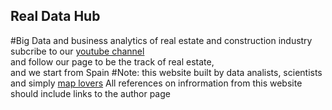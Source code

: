 ## Real Data Hub
#Big Data and business analytics of real estate and construction industry
subcribe to our [youtube channel](https://www.youtube.com/@RealDataChannel) 
<br> and follow our page to be the track of real estate, <br/>
and we start from Spain
#Note: this website built by data analists, scientists and simply [map lovers](https://github.com/RomanDataLab)
All references on infrormation from this website should include links to the author page
